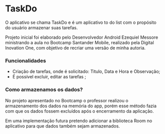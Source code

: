 # TaskDo

O aplicativo se chama TaskDo e é um aplicativo to do list com o propósito do usuário armazenar suas tarefas.

Projeto inicial foi elaborado pelo Desenvolvedor Android Ezequiel Messore ministrando a aula no Bootcamp Santander Mobile, realizado pela Digital Inovation One, com objetivo de recriar uma versão de minha autoria.

### Funcionalidades

- Criação de tarefas, onde é solicitado: Titulo, Data e Hora e Observação;
- É possível excluir, editar as tarefas ;

### Como armazenamos os dados?

No projeto apresentado no Bootcamp o professor realizou o armazenamento dos dados na memória do app, porém esse método fazia com que os dados fossem excluídos após o encerramento da aplicação.

Em uma implementação futura pretendo adicionar a biblioteca Room no aplicativo para que dados também sejam armazenados.